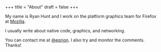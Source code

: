 +++
title = "About"
draft = false
+++

My name is Ryan Hunt and I work on the platform graphics team for Firefox at [Mozilla](https://mozilla.org).

I usually write about native code, graphics, and networking.

You can contact me at [@eqrion](https://twitter.com/eqrion). I also try and monitor the comments. Thanks!

